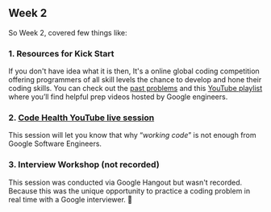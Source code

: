 ## Week 2

So Week 2, covered few things like:

### 1. Resources for Kick Start
If you don't have idea what it is then, It's a online global coding competition offering programmers of all skill levels the chance to develop and hone their coding  skills. You can check out the [past problems](https://codingcompetitions.withgoogle.com/kickstart/archive?utm_medium=email&utm_source=gamma&utm_campaign=round_comms&src=Online%2FTOPs%2FKS) and this [YouTube playlist](https://www.youtube.com/playlist?list=PLllx_3tLoo4csmLveWHpjcRTXVMCcvvmc) where you’ll find helpful prep videos hosted by Google engineers.

### 2. [Code Health YouTube live session](https://www.youtube.com/watch?v=zhFQ32PdUqo)
This session will let you know that why “*working code*” is not enough from Google Software Engineers. 

### 3. Interview Workshop (not recorded)

This session was conducted via Google Hangout but wasn't recorded. Because this was the unique opportunity to practice a coding problem in real time with a Google interviewer. 🤩

